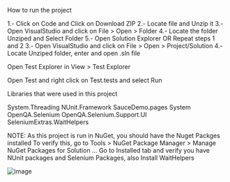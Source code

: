 How to run the project

1.- Click on Code and Click on Download ZIP
2.- Locate file and Unzip it
3.- Open VisualStudio and click on File > Open > Folder
4.- Locate the folder Unziped and Select Folder
5.- Open Solution Explorer
OR
Repeat steps 1 and 2
3.- Open VisualStudio and click on File > Open > Project/Solution
4.- Locate Unziped folder, enter and open .sln file

Open Test Explorer in View > Test Explorer

Open Test and right click on Test.tests and select Run


Libraries that were used in this project

System.Threading
NUnit.Framework
SauceDemo.pages
System
OpenQA.Selenium
OpenQA.Selenium.Support.UI
SeleniumExtras.WaitHelpers

NOTE: As this project is run in NuGet, you should have the Nuget Packges installed
To verify this, go to Tools > NuGet Package Manager > Manage NuGet Packages for Solution ...
Go to Installed tab and verify you have NUnit packages and Selenium Packages, also Install WaitHelpers 

![image](https://user-images.githubusercontent.com/48531738/158274631-182ff7ed-3b0d-4e61-8fc0-1f2416d573d8.png)
